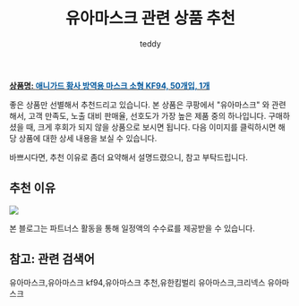﻿---
layout: post
title:  "유아마스크 관련 상품 추천"
author: teddy
categories: [ 가구/인테리어 ]
tags: [유아마스크,유아마스크 kf94,유아마스크 추천,유한킴벌리 유아마스크,크리넥스 유아마스크]
image: https://static.coupangcdn.com/image/retail/images/4270452633132436-45e51df9-1b63-4940-a47d-2700ce3f46ae.jpg 
description: "쿠팡에서 유아마스크 관련 상품으로 가장 고객 선호도가 높은 제품 중 하나입니다."
---

<a href="https://link.coupang.com/re/AFFSDP?lptag=AF3256674&pageKey=5857056271&itemId=10208831599&vendorItemId=77491315136&traceid=V0-153-5a6749959450b42a&requestid=20221226231513442120070"><b>상품명: <font color='#01579B'>애니가드 황사 방역용 마스크 소형 KF94, 50개입, 1개</font></b></a>

좋은 상품만 선별해서 추천드리고 있습니다.
본 상품은 쿠팡에서 "유아마스크" 와 관련해서, 고객 만족도, 노출 대비 판매율, 선호도가 가장 높은 제품 중의 하나입니다.
구매하셨을 때, 크게 후회가 되지 않을 상품으로 보시면 됩니다. 
다음 이미지를 클릭하시면 해당 상품에 대한 상세 내용을 보실 수 있습니다.

바쁘시다면, 추천 이유로 좀더 요약해서 설명드렸으니, 참고 부탁드립니다.

## 추천 이유 

<a href="https://link.coupang.com/re/AFFSDP?lptag=AF3256674&pageKey=5857056271&itemId=10208831599&vendorItemId=77491315136&traceid=V0-153-5a6749959450b42a&requestid=20221226231513442120070"><img src="https://thumbnail10.coupangcdn.com/thumbnails/remote/q89/image/retail/images/1158995994057714-6b92e705-7f48-4279-982d-941c4a7adcb9.jpg"></a> 

본 블로그는 파트너스 활동을 통해 일정액의 수수료를 제공받을 수 있습니다.

## 참고: 관련 검색어    
유아마스크,유아마스크 kf94,유아마스크 추천,유한킴벌리 유아마스크,크리넥스 유아마스크